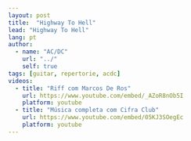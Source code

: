 ```yaml
---
layout: post
title:  "Highway To Hell"
lead: "Highway To Hell"
lang: pt
author:
  - name: "AC/DC"
    url: "../"
    self: true
tags: [guitar, repertorie, acdc]
videos:
  - title: "Riff com Marcos De Ros"
    url: https://www.youtube.com/embed/_AZoR8nOb5I
    platform: youtube
  - title: "Música completa com Cifra Club"
    url: https://www.youtube.com/embed/05KJ3SOegEc
    platform: youtube
---
```

